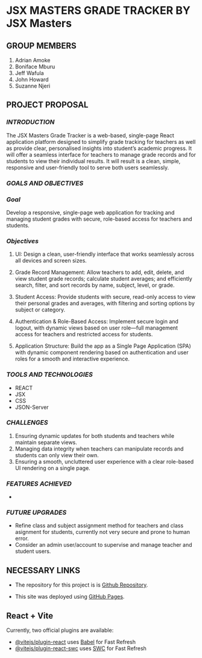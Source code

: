 # **JSX MASTERS GRADE TRACKER BY JSX Masters**

## **GROUP MEMBERS**
1. Adrian Amoke
2. Boniface Mburu
3. Jeff Wafula
4. John Howard
5. Suzanne Njeri

## **PROJECT PROPOSAL**
### ***INTRODUCTION***
The JSX Masters Grade Tracker is a web-based, single-page React application platform designed to
simplify grade tracking for teachers as well as provide clear, personalised insights into student’s
academic progress. It will offer a seamless interface for teachers to manage grade records and for
students to view their individual results. It will result is a clean, simple, responsive and user-friendly
tool to serve both users seamlessly.

### ***GOALS AND OBJECTIVES***
### *Goal*
Develop a responsive, single-page web application for tracking and managing student grades with secure, role-based access for teachers and students.

### *Objectives*
1. UI: Design a clean, user-friendly interface that works seamlessly across all devices and screen sizes.

2. Grade Record Management: Allow teachers to add, edit, delete, and view student grade records; calculate student averages; and efficiently search, filter, and sort records by name, subject, level, or grade.

3. Student Access: Provide students with secure, read-only access to view their personal grades and averages, with filtering and sorting options by subject or category.

4. Authentication & Role-Based Access: Implement secure login and logout, with dynamic views based on user role—full management access for teachers and restricted access for students.

5. Application Structure: Build the app as a Single Page Application (SPA) with dynamic component rendering based on authentication and user roles for a smooth and interactive experience.

### ***TOOLS AND TECHNOLOGIES***
+ REACT
+ JSX
+ CSS
+ JSON-Server

### ***CHALLENGES***
1. Ensuring dynamic updates for both students and teachers while maintain separate views.
2. Managing data integrity when teachers can manipulate records and students can only view
their own.
3. Ensuring a smooth, uncluttered user experience with a clear role-based UI rendering on a
single page.

### ***FEATURES ACHIEVED***
- 

### ***FUTURE UPGRADES***
- Refine class and subject assignment method for teachers and class asignment for students, currently not very secure and prone to human error.
- Consider an admin user/account to supervise and manage teacher and student users.

## **NECESSARY LINKS**
- The repository for this project is is [Github Repository](https://).

- This site was deployed using [GitHub Pages](https://).

## React + Vite

Currently, two official plugins are available:

- [@vitejs/plugin-react](https://github.com/vitejs/vite-plugin-react/blob/main/packages/plugin-react) uses [Babel](https://babeljs.io/) for Fast Refresh
- [@vitejs/plugin-react-swc](https://github.com/vitejs/vite-plugin-react/blob/main/packages/plugin-react-swc) uses [SWC](https://swc.rs/) for Fast Refresh

